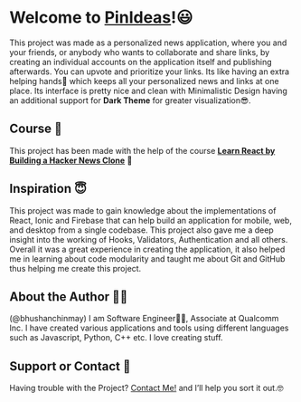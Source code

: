 # Welcome to [PinIdeas](https://newsy-606eb.web.app/)!:smiley:

This project was made as a personalized news application, where you and your friends, or anybody who wants to collaborate and share links, by creating an individual accounts on the application itself and publishing afterwards. You can upvote and prioritize your links. Its like having an extra helping hands:two_men_holding_hands: which keeps all your personalized news and links at one place.  Its interface is pretty nice and clean with Minimalistic Design having an additional support for **Dark Theme** for greater visualization:sunglasses:.

## Course :book:

This project has been made with the help of the course **[Learn React by Building a Hacker News Clone](https://www.solidsail.com/courses/hacker-news/)** :iphone:

## Inspiration :innocent:

This project was made to gain knowledge about the implementations of React, Ionic and Firebase that can help build an application for mobile, web, and desktop from a single codebase. This project also gave me a deep insight into the working of Hooks, Validators, Authentication and all others. Overall it was a great experience in creating the application, it also helped me in learning about code modularity and taught me about Git and GitHub thus helping me create this project.

## About the Author :raising_hand_man:

(@bhushanchinmay)
I am Software Engineer:technologist:, Associate at Qualcomm Inc. I have created various applications and tools using different languages such as Javascript, Python, C++ etc. I love creating stuff.

## Support or Contact :e-mail:

Having trouble with the Project? [Contact Me!](mailto:bhushan.chinmay@gmail.com) and I’ll help you sort it out.:nerd_face:
